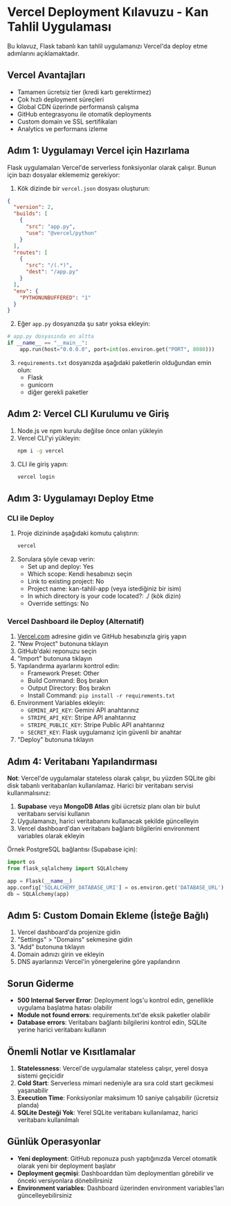# Vercel Deployment Kılavuzu - Kan Tahlil Uygulaması

Bu kılavuz, Flask tabanlı kan tahlil uygulamanızı Vercel'da deploy etme adımlarını açıklamaktadır.

## Vercel Avantajları

- Tamamen ücretsiz tier (kredi kartı gerektirmez)
- Çok hızlı deployment süreçleri
- Global CDN üzerinde performanslı çalışma
- GitHub entegrasyonu ile otomatik deployments
- Custom domain ve SSL sertifikaları
- Analytics ve performans izleme

## Adım 1: Uygulamayı Vercel için Hazırlama

Flask uygulamaları Vercel'de serverless fonksiyonlar olarak çalışır. Bunun için bazı dosyalar eklememiz gerekiyor:

1. Kök dizinde bir `vercel.json` dosyası oluşturun:

```json
{
  "version": 2,
  "builds": [
    {
      "src": "app.py",
      "use": "@vercel/python"
    }
  ],
  "routes": [
    {
      "src": "/(.*)",
      "dest": "/app.py"
    }
  ],
  "env": {
    "PYTHONUNBUFFERED": "1"
  }
}
```

2. Eğer `app.py` dosyanızda şu satır yoksa ekleyin:

```python
# app.py dosyasında en altta
if __name__ == "__main__":
    app.run(host="0.0.0.0", port=int(os.environ.get("PORT", 8080)))
```

3. `requirements.txt` dosyanızda aşağıdaki paketlerin olduğundan emin olun:
   - Flask
   - gunicorn
   - diğer gerekli paketler

## Adım 2: Vercel CLI Kurulumu ve Giriş

1. Node.js ve npm kurulu değilse önce onları yükleyin
2. Vercel CLI'yi yükleyin:
   ```bash
   npm i -g vercel
   ```
3. CLI ile giriş yapın:
   ```bash
   vercel login
   ```

## Adım 3: Uygulamayı Deploy Etme

### CLI ile Deploy

1. Proje dizininde aşağıdaki komutu çalıştırın:
   ```bash
   vercel
   ```
2. Sorulara şöyle cevap verin:
   - Set up and deploy: Yes
   - Which scope: Kendi hesabınızı seçin
   - Link to existing project: No
   - Project name: kan-tahlil-app (veya istediğiniz bir isim)
   - In which directory is your code located?: ./ (kök dizin)
   - Override settings: No

### Vercel Dashboard ile Deploy (Alternatif)

1. [Vercel.com](https://vercel.com) adresine gidin ve GitHub hesabınızla giriş yapın
2. "New Project" butonuna tıklayın
3. GitHub'daki reponuzu seçin
4. "Import" butonuna tıklayın
5. Yapılandırma ayarlarını kontrol edin:
   - Framework Preset: Other
   - Build Command: Boş bırakın
   - Output Directory: Boş bırakın
   - Install Command: `pip install -r requirements.txt`
6. Environment Variables ekleyin:
   - `GEMINI_API_KEY`: Gemini API anahtarınız
   - `STRIPE_API_KEY`: Stripe API anahtarınız
   - `STRIPE_PUBLIC_KEY`: Stripe Public API anahtarınız
   - `SECRET_KEY`: Flask uygulamanız için güvenli bir anahtar
7. "Deploy" butonuna tıklayın

## Adım 4: Veritabanı Yapılandırması

**Not**: Vercel'de uygulamalar stateless olarak çalışır, bu yüzden SQLite gibi disk tabanlı veritabanları kullanılamaz. Harici bir veritabanı servisi kullanmalısınız:

1. **Supabase** veya **MongoDB Atlas** gibi ücretsiz planı olan bir bulut veritabanı servisi kullanın
2. Uygulamanızı, harici veritabanını kullanacak şekilde güncelleyin
3. Vercel dashboard'dan veritabanı bağlantı bilgilerini environment variables olarak ekleyin

Örnek PostgreSQL bağlantısı (Supabase için):
```python
import os
from flask_sqlalchemy import SQLAlchemy

app = Flask(__name__)
app.config['SQLALCHEMY_DATABASE_URI'] = os.environ.get('DATABASE_URL')
db = SQLAlchemy(app)
```

## Adım 5: Custom Domain Ekleme (İsteğe Bağlı)

1. Vercel dashboard'da projenize gidin
2. "Settings" > "Domains" sekmesine gidin
3. "Add" butonuna tıklayın
4. Domain adınızı girin ve ekleyin
5. DNS ayarlarınızı Vercel'in yönergelerine göre yapılandırın

## Sorun Giderme

- **500 Internal Server Error**: Deployment logs'u kontrol edin, genellikle uygulama başlatma hatası olabilir
- **Module not found errors**: requirements.txt'de eksik paketler olabilir
- **Database errors**: Veritabanı bağlantı bilgilerini kontrol edin, SQLite yerine harici veritabanı kullanın

## Önemli Notlar ve Kısıtlamalar

1. **Statelessness**: Vercel'de uygulamalar stateless çalışır, yerel dosya sistemi geçicidir
2. **Cold Start**: Serverless mimari nedeniyle ara sıra cold start gecikmesi yaşanabilir
3. **Execution Time**: Fonksiyonlar maksimum 10 saniye çalışabilir (ücretsiz planda)
4. **SQLite Desteği Yok**: Yerel SQLite veritabanı kullanılamaz, harici veritabanı kullanılmalı

## Günlük Operasyonlar

- **Yeni deployment**: GitHub reponuza push yaptığınızda Vercel otomatik olarak yeni bir deployment başlatır
- **Deployment geçmişi**: Dashboarddan tüm deploymentları görebilir ve önceki versiyonlara dönebilirsiniz
- **Environment variables**: Dashboard üzerinden environment variables'ları güncelleyebilirsiniz 